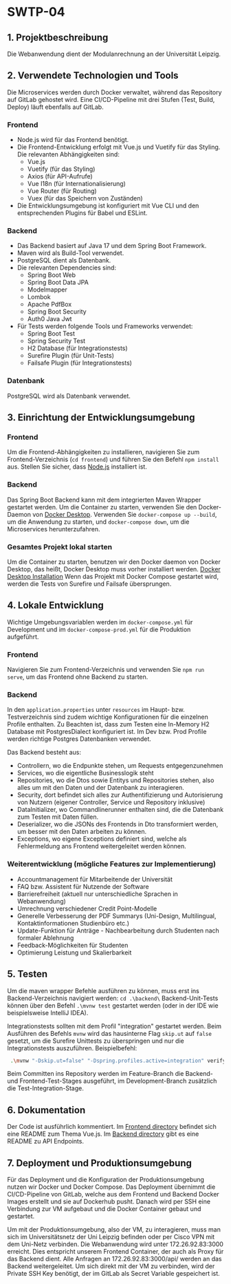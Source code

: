 # SWTP-04

## 1. Projektbeschreibung
Die Webanwendung dient der Modulanrechnung an der Universität Leipzig.

## 2. Verwendete Technologien und Tools
Die Microservices werden durch Docker verwaltet, während das Repository auf GitLab gehostet wird. Eine CI/CD-Pipeline mit drei Stufen (Test, Build, Deploy) läuft ebenfalls auf GitLab.

### Frontend
- Node.js wird für das Frontend benötigt.
- Die Frontend-Entwicklung erfolgt mit Vue.js und Vuetify für das Styling. Die relevanten Abhängigkeiten sind:
  - Vue.js
  - Vuetify (für das Styling)
  - Axios (für API-Aufrufe)
  - Vue I18n (für Internationalisierung)
  - Vue Router (für Routing)
  - Vuex (für das Speichern von Zuständen)
- Die Entwicklungsumgebung ist konfiguriert mit Vue CLI und den entsprechenden Plugins für Babel und ESLint.

### Backend
- Das Backend basiert auf Java 17 und dem Spring Boot Framework.
- Maven wird als Build-Tool verwendet.
- PostgreSQL dient als Datenbank.
- Die relevanten Dependencies sind:
  - Spring Boot Web
  - Spring Boot Data JPA
  - Modelmapper
  - Lombok
  - Apache PdfBox
  - Spring Boot Security
  - Auth0 Java Jwt
- Für Tests werden folgende Tools und Frameworks verwendet:
  - Spring Boot Test
  - Spring Security Test
  - H2 Database (für Integrationstests)
  - Surefire Plugin (für Unit-Tests)
  - Failsafe Plugin (für Integrationstests)

### Datenbank
PostgreSQL wird als Datenbank verwendet.

## 3. Einrichtung der Entwicklungsumgebung

### Frontend
Um die Frontend-Abhängigkeiten zu installieren, navigieren Sie zum Frontend-Verzeichnis (`cd frontend`) und führen Sie den Befehl `npm install` aus. Stellen Sie sicher, dass [Node.js](https://nodejs.org/en/) installiert ist.

### Backend
Das Spring Boot Backend kann mit dem integrierten Maven Wrapper gestartet werden. Um die Container zu starten, verwenden Sie den Docker-Daemon von [Docker Desktop](https://www.docker.com/products/docker-desktop/). Verwenden Sie `docker-compose up --build`, um die Anwendung zu starten, und `docker-compose down`, um die Microservices herunterzufahren.

### Gesamtes Projekt lokal starten
Um die Container zu starten, benutzen wir den Docker daemon von Docker Desktop, das heißt, Docker Desktop muss vorher installiert werden.
[Docker Desktop Installation](https://www.docker.com/products/docker-desktop/)
Wenn das Projekt mit Docker Compose gestartet wird, werden die Tests von Surefire und Failsafe übersprungen.

## 4. Lokale Entwicklung
Wichtige Umgebungsvariablen werden im `docker-compose.yml` für Development und im `docker-compose-prod.yml` für die Produktion aufgeführt.

### Frontend
Navigieren Sie zum Frontend-Verzeichnis und verwenden Sie `npm run serve`, um das Frontend ohne Backend zu starten.

### Backend
In den `application.properties` unter `resources` im Haupt- bzw. Testverzeichnis sind zudem wichtige Konfigurationen für die einzelnen Profile enthalten.
Zu Beachten ist, dass zum Testen eine In-Memory H2 Database mit PostgresDialect konfiguriert ist. Im Dev bzw. Prod Profile werden richtige Postgres Datenbanken verwendet.

Das Backend besteht aus:
- Controllern, wo die Endpunkte stehen, um Requests entgegenzunehmen
- Services, wo die eigentliche Businesslogik steht
- Repositories, wo die Dtos sowie Entitys und Repositories stehen, also alles um mit den Daten und der Datenbank zu interagieren.
- Security, dort befindet sich alles zur Authentifizierung und Autorisierung von Nutzern (eigener Controller, Service und Repository inklusive)
- DataInitializer, wo Commandlinerunner enthalten sind, die die Datenbank zum Testen mit Daten füllen.
- Deserializer, wo die JSONs des Frontends in Dto transformiert werden, um besser mit den Daten arbeiten zu können.
- Exceptions, wo eigene Exceptions definiert sind, welche als Fehlermeldung ans Frontend weitergeleitet werden können.

### Weiterentwicklung (mögliche Features zur Implementierung)
- Accountmanagement für Mitarbeitende der Universität
- FAQ bzw. Assistent für Nutzende der Software
- Barrierefreiheit (aktuell nur unterschiedliche Sprachen in Webanwendung)
- Umrechnung verschiedener Credit Point-Modelle
- Generelle Verbesserung der PDF Summarys (Uni-Design, Multilingual, Kontaktinformationen Studienbüro etc.)
- Update-Funktion für Anträge - Nachbearbeitung durch Studenten nach formaler Ablehnung
- Feedback-Möglichkeiten für Studenten
- Optimierung Leistung und Skalierbarkeit

## 5. Testen
Um die maven wrapper Befehle ausführen zu können, muss erst ins Backend-Verzeichnis navigiert werden: `cd .\backend\`
Backend-Unit-Tests können über den Befehl `.\mvnw test` gestartet werden (oder in der IDE wie beispielsweise IntelliJ IDEA).

Integrationstests sollten mit dem Profil "integration" gestartet werden. Beim Ausführen des Befehls `mvnw` wird das hausinterne Flag `skip.ut` auf `false` gesetzt, um die Surefire Unittests zu überspringen und nur die Integrationstests auszuführen. Beispielbefehl:

```bash
 .\mvnw "-Dskip.ut=false" "-Dspring.profiles.active=integration" verify
```

Beim Committen ins Repository werden im Feature-Branch die Backend- und Frontend-Test-Stages ausgeführt, im Development-Branch zusätzlich die Test-Integration-Stage.

## 6. Dokumentation
Der Code ist ausführlich kommentiert.
Im [Frontend directory](./frontend) befindet sich eine README zum Thema Vue.js.
Im [Backend directory](./backend) gibt es eine README zu API Endpoints.

## 7. Deployment und Produktionsumgebung
Für das Deployment und die Konfiguration der Produktionsumgebung nutzen wir Docker und Docker Compose.
Das Deployment übernimmt die CI/CD-Pipeline von GitLab, welche aus dem Frontend und Backend Docker Images erstellt und sie auf Dockerhub pusht.
Danach wird per SSH eine Verbindung zur VM aufgebaut und die Docker Container gebaut und gestartet.

Um mit der Produktionsumgebung, also der VM, zu interagieren, muss man sich im Universitätsnetz der Uni Leipzig befinden oder per Cisco VPN mit dem Uni-Netz verbinden.
Die Webanwendung wird unter 172.26.92.83:3000 erreicht. Dies entspricht unserem Frontend Container, der auch als Proxy für das Backend dient.
Alle Anfragen an 172.26.92.83:3000/api/ werden an das Backend weitergeleitet.
Um sich direkt mit der VM zu verbinden, wird der Private SSH Key benötigt, der im GitLab als Secret Variable gespeichert ist.